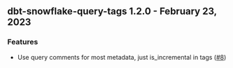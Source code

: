 ## dbt-snowflake-query-tags 1.2.0 - February 23, 2023

### Features

- Use query comments for most metadata, just is_incremental in tags ([#8](https://github.com/get-select/dbt-snowflake-query-tags/pull/8))


